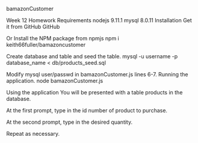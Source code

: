 bamazonCustomer


Week 12 Homework
Requirements
nodejs 9.11.1
mysql 8.0.11
Installation
Get it from GitHub
GitHub

Or Install the NPM package from npmjs
npm i keith66fuller/bamazoncustomer

Create database and table and seed the table.
mysql -u username -p database_name < db/products_seed.sql

Modify mysql user/passwd in bamazonCustomer.js lines 6-7.
Running the application.
node bamazonCustomer.js

Using the application
You will be presented with a table products in the database.

At the first prompt, type in the id number of product to purchase.

At the second prompt, type in the desired quantity.

Repeat as necessary.

